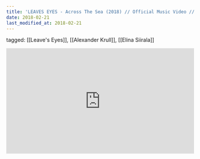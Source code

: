 ```yaml
---
title: 'LEAVES EYES - Across The Sea (2018) // Official Music Video // AFM Records - YouTube'
date: 2018-02-21
last_modified_at: 2018-02-21
---
```

tagged: [[Leave's Eyes]], [[Alexander Krull]], [[Elina Siirala]]
<iframe allow="accelerometer; autoplay; clipboard-write; encrypted-media; gyroscope; picture-in-picture" allowfullscreen="" frameborder="0" height="281" id="youtube_iframe" src="https://www.youtube.com/embed/reTG0JJdG5Q?feature=oembed&amp;enablejsapi=1&amp;origin=https://safe.txmblr.com&amp;wmode=opaque" width="500"></iframe>